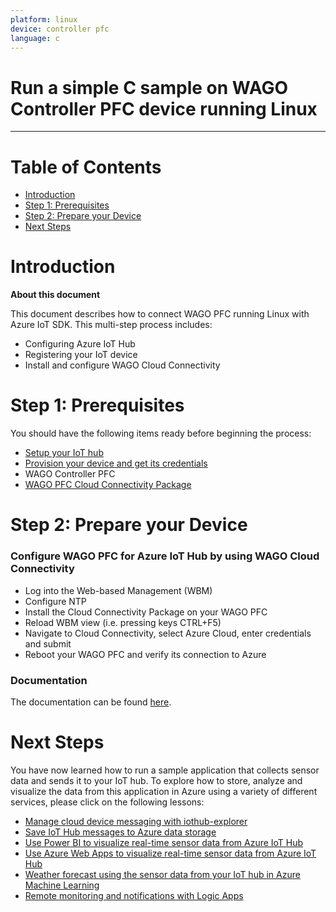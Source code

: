 ```yaml
---
platform: linux
device: controller pfc
language: c
---
```


Run a simple C sample on WAGO Controller PFC device running Linux
===
---

# Table of Contents

-   [Introduction](#Introduction)
-   [Step 1: Prerequisites](#Prerequisites)
-   [Step 2: Prepare your Device](#PrepareDevice)
-   [Next Steps](#NextSteps)

<a name="Introduction"></a>
# Introduction

**About this document**

This document describes how to connect WAGO PFC running Linux with Azure IoT SDK. This multi-step process includes:
-   Configuring Azure IoT Hub
-   Registering your IoT device
-   Install and configure WAGO Cloud Connectivity

<a name="Prerequisites"></a>
# Step 1: Prerequisites

You should have the following items ready before beginning the process:

-   [Setup your IoT hub][lnk-setup-iot-hub]
-   [Provision your device and get its credentials][lnk-manage-iot-hub]
-   WAGO Controller PFC
-   [WAGO PFC Cloud Connectivity Package][WAGO-PFC-Cloud-Connectivity-Package]

<a name="PrepareDevice"></a>
# Step 2: Prepare your Device
### Configure WAGO PFC for Azure IoT Hub by using WAGO Cloud Connectivity
-	Log into the Web-based Management (WBM)
-	Configure NTP
-	Install the Cloud Connectivity Package on your WAGO PFC
-	Reload WBM view (i.e. pressing keys CTRL+F5)
-	Navigate to Cloud Connectivity, select Azure Cloud, enter credentials and submit
-	Reboot your WAGO PFC and verify its connection to Azure

### Documentation
The documentation can be found [here][WAGO-Cloud-Connectivity-Documentation].

<a name="NextSteps"></a>
# Next Steps

You have now learned how to run a sample application that collects sensor data and sends it to your IoT hub. To explore how to store, analyze and visualize the data from this application in Azure using a variety of different services, please click on the following lessons:

-   [Manage cloud device messaging with iothub-explorer]
-   [Save IoT Hub messages to Azure data storage]
-   [Use Power BI to visualize real-time sensor data from Azure IoT Hub]
-   [Use Azure Web Apps to visualize real-time sensor data from Azure IoT Hub]
-   [Weather forecast using the sensor data from your IoT hub in Azure Machine Learning]
-   [Remote monitoring and notifications with Logic Apps]   

[Manage cloud device messaging with iothub-explorer]: https://docs.microsoft.com/en-us/azure/iot-hub/iot-hub-explorer-cloud-device-messaging
[Save IoT Hub messages to Azure data storage]: https://docs.microsoft.com/en-us/azure/iot-hub/iot-hub-store-data-in-azure-table-storage
[Use Power BI to visualize real-time sensor data from Azure IoT Hub]: https://docs.microsoft.com/en-us/azure/iot-hub/iot-hub-live-data-visualization-in-power-bi
[Use Azure Web Apps to visualize real-time sensor data from Azure IoT Hub]: https://docs.microsoft.com/en-us/azure/iot-hub/iot-hub-live-data-visualization-in-web-apps
[Weather forecast using the sensor data from your IoT hub in Azure Machine Learning]: https://docs.microsoft.com/en-us/azure/iot-hub/iot-hub-weather-forecast-machine-learning
[Remote monitoring and notifications with Logic Apps]: https://docs.microsoft.com/en-us/azure/iot-hub/iot-hub-monitoring-notifications-with-azure-logic-apps
[setup-devbox-linux]: https://github.com/Azure/azure-iot-sdk-c/blob/master/doc/devbox_setup.md
[lnk-setup-iot-hub]: ../../setup_iothub.md
[lnk-manage-iot-hub]: ../../manage_iot_hub.md
[WAGO-PFC-Cloud-Connectivity-Package]: http://global.wago.com/en/products/new-items/overview/controller-mqtt-iot.jsp
[WAGO-Cloud-Connectivity-Documentation]: http://global.wago.com/en/products/new-items/overview/controller-mqtt-iot.jsp
